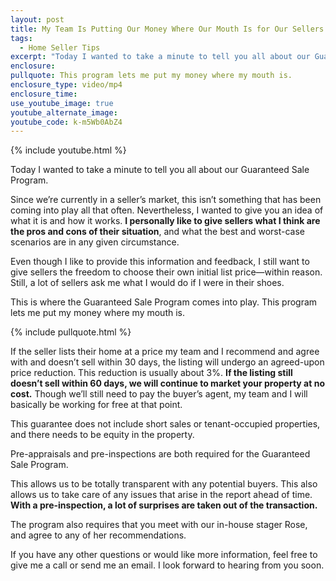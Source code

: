 ```yaml
---
layout: post
title: My Team Is Putting Our Money Where Our Mouth Is for Our Sellers
tags:
  - Home Seller Tips
excerpt: "Today I wanted to take a minute to tell you all about our Guaranteed Sale\_Program."
enclosure:
pullquote: This program lets me put my money where my mouth is.
enclosure_type: video/mp4
enclosure_time:
use_youtube_image: true
youtube_alternate_image:
youtube_code: k-m5Wb0AbZ4
---
```



{% include youtube.html %}

Today I wanted to take a minute to tell you all about our Guaranteed Sale Program.

Since we’re currently in a seller’s market, this isn’t something that has been coming into play all that often. Nevertheless, I wanted to give you an idea of what it is and how it works. **I personally like to give sellers what I think are the pros and cons of their situation**, and what the best and worst-case scenarios are in any given circumstance.

Even though I like to provide this information and feedback, I still want to give sellers the freedom to choose their own initial list price—within reason. Still, a lot of sellers ask me what I would do if I were in their shoes.

This is where the Guaranteed Sale Program comes into play. This program lets me put my money where my mouth is.

{% include pullquote.html %}

If the seller lists their home at a price my team and I recommend and agree with and doesn’t sell within 30 days, the listing will undergo an agreed-upon price reduction. This reduction is usually about 3%. **If the listing still doesn’t sell within 60 days, we will continue to market your property at no cost.** Though we’ll still need to pay the buyer’s agent, my team and I will basically be working for free at that point.

This guarantee does not include short sales or tenant-occupied properties, and there needs to be equity in the property.

Pre-appraisals and pre-inspections are both required for the Guaranteed Sale Program.

This allows us to be totally transparent with any potential buyers. This also allows us to take care of any issues that arise in the report ahead of time. **With a pre-inspection, a lot of surprises are taken out of the transaction.**

The program also requires that you meet with our in-house stager Rose, and agree to any of her recommendations.

If you have any other questions or would like more information, feel free to give me a call or send me an email. I look forward to hearing from you soon.
